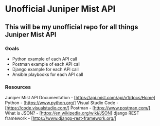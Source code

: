 # Unofficial Juniper Mist API #

## This will be my unofficial repo for all things Juniper Mist API ##

### Goals ###

* Python example of each API call
* Postman example of each API call
* Django example for each API call
* Ansible playbooks for each API call

### Resources ###

Juniper Mist API Documentation - [https://api.mist.com/api/v1/docs/Home]
Python - [https://www.python.org/]
Visual Studio Code - [https://code.visualstudio.com/]
Postman - [https://www.postman.com/]
What is JSON? - [https://en.wikipedia.org/wiki/JSON]
django REST framework - [https://www.django-rest-framework.org/]
